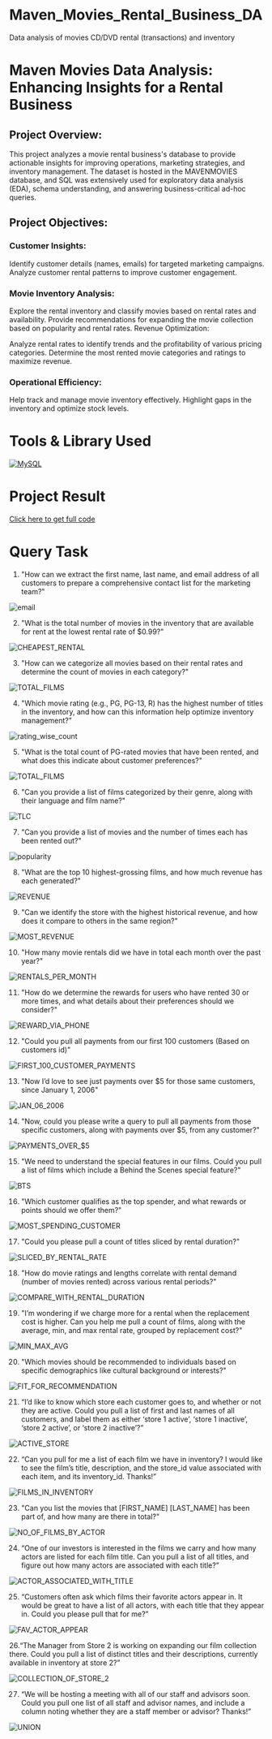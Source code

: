 # Maven_Movies_Rental_Business_DA
Data analysis of movies CD/DVD rental (transactions) and inventory

# Maven Movies Data Analysis: Enhancing Insights for a Rental Business

## Project Overview:
This project analyzes a movie rental business's database to provide actionable insights for improving operations, marketing strategies, and inventory management. The dataset is hosted in the MAVENMOVIES database, and SQL was extensively used for exploratory data analysis (EDA), schema understanding, and answering business-critical ad-hoc queries.

## Project Objectives:

### Customer Insights:

Identify customer details (names, emails) for targeted marketing campaigns.
Analyze customer rental patterns to improve customer engagement.

### Movie Inventory Analysis:

Explore the rental inventory and classify movies based on rental rates and availability.
Provide recommendations for expanding the movie collection based on popularity and rental rates.
Revenue Optimization:

Analyze rental rates to identify trends and the profitability of various pricing categories.
Determine the most rented movie categories and ratings to maximize revenue.

### Operational Efficiency:

Help track and manage movie inventory effectively.
Highlight gaps in the inventory and optimize stock levels.


# Tools & Library Used
[![MySQL](https://github.com/user-attachments/assets/ee3c21b7-e789-41c4-aaf4-93164756dada)](https://www.mysql.com/) &nbsp;

# Project Result

[Click here to get full code](https://github.com/mahalaxmi111/mavenMovieSQL/blob/main/MOVIES_RENTAL_CODE.sql)

# Query Task

1. "How can we extract the first name, last name, and email address of all customers to prepare a comprehensive contact list for the marketing team?"

![email](https://github.com/user-attachments/assets/79df8525-d2c4-4493-a513-77cd2a15ede2)




2. "What is the total number of movies in the inventory that are available for rent at the lowest rental rate of $0.99?"

![CHEAPEST_RENTAL](https://github.com/user-attachments/assets/263304b7-30de-4341-8c3f-a89bc95d86a2)



3. "How can we categorize all movies based on their rental rates and determine the count of movies in each category?"

![TOTAL_FILMS](https://github.com/user-attachments/assets/5e2b1518-6122-43a5-ab45-a8b5d68605b1)




4. "Which movie rating (e.g., PG, PG-13, R) has the highest number of titles in the inventory, and how can this information help optimize inventory management?"

![rating_wise_count](https://github.com/user-attachments/assets/7b3dd621-77ec-4a46-bbc2-d39f27fad6b3)




5. "What is the total count of PG-rated movies that have been rented, and what does this indicate about customer preferences?"

![TOTAL_FILMS](https://github.com/user-attachments/assets/c11e68ec-5ec1-40ea-a279-36e04767010b)



6. "Can you provide a list of films categorized by their genre, along with their language and film name?"

![TLC](https://github.com/user-attachments/assets/ddca7efd-0b5f-4ab0-95ea-f674b1021da7)

7. "Can you provide a list of movies and the number of times each has been rented out?"

![popularity](https://github.com/user-attachments/assets/5d080e81-b8d6-464f-ac66-8f10ba303653)


8. "What are the top 10 highest-grossing films, and how much revenue has each generated?"

![REVENUE](https://github.com/user-attachments/assets/e31cd954-b727-4846-8932-8be8814ce3ae)


9. "Can we identify the store with the highest historical revenue, and how does it compare to others in the same region?"

![MOST_REVENUE](https://github.com/user-attachments/assets/ce0e1d56-440e-441e-98d3-4d962a75576c)



10. "How many movie rentals did we have in total each month over the past year?"

![RENTALS_PER_MONTH](https://github.com/user-attachments/assets/101c69cf-dd2a-4a58-ba7b-e49a65ac6f8e)

11. "How do we determine the rewards for users who have rented 30 or more times, and what details about their preferences should we consider?"

![REWARD_VIA_PHONE](https://github.com/user-attachments/assets/fe1ee2e6-a849-4fe6-adb5-57387578c970)


12. "Could you pull all payments from our first 100 customers (Based on customers id)"

![FIRST_100_CUSTOMER_PAYMENTS](https://github.com/user-attachments/assets/93a1fa1a-f52d-48d7-ad2f-c27d25515772)



13. "Now I’d love to see just payments over $5 for those same customers, since January 1, 2006"

![JAN_06_2006](https://github.com/user-attachments/assets/5696f432-ffca-4399-bd87-adb74af98c50)

14. "Now, could you please write a query to pull all payments from those specific customers, along with payments over $5, from any customer?"

![PAYMENTS_OVER_$5](https://github.com/user-attachments/assets/f0c6f66f-06b7-40f2-b00d-170564a7709c)

15. "We need to understand the special features in our films. Could you pull a list of films which include a Behind the Scenes special feature?"

![BTS](https://github.com/user-attachments/assets/ca0fdc2e-f515-423a-98b5-8a3d8710a286)


16. "Which customer qualifies as the top spender, and what rewards or points should we offer them?"

![MOST_SPENDING_CUSTOMER](https://github.com/user-attachments/assets/f8c13175-8740-465d-a8b8-5d714229f1d7)


17. "Could you please pull a count of titles sliced by rental duration?"

![SLICED_BY_RENTAL_RATE](https://github.com/user-attachments/assets/d5b4c571-eef0-458b-a637-d1b24f0412c3)



18. "How do movie ratings and lengths correlate with rental demand (number of movies rented) across various rental periods?"

![COMPARE_WITH_RENTAL_DURATION](https://github.com/user-attachments/assets/21266d45-4ded-4e55-b659-3d31041e71f4)


19. "I’m wondering if we charge more for a rental when the replacement cost is higher. Can you help me pull a count of films, along with the average, min, and max rental rate, grouped by replacement cost?"

![MIN_MAX_AVG](https://github.com/user-attachments/assets/b7e8e1a4-60b3-4a04-89d2-7fbb435b9da0)


20. "Which movies should be recommended to individuals based on specific demographics like cultural background or interests?"

![FIT_FOR_RECOMMENDATION](https://github.com/user-attachments/assets/b43b9514-6312-4c01-8d0e-bed5f818d205)


21. “I’d like to know which store each customer goes to, and whether or not they are active. Could you pull a list of first and last names of all customers, and label them as either ‘store 1 active’, ‘store 1 inactive’, ‘store 2 active’, or ‘store 2 inactive’?”

![ACTIVE_STORE](https://github.com/user-attachments/assets/f7320c81-82c9-4c9e-80ef-ccf101b38bd1)

22. “Can you pull for me a list of each film we have in inventory? I would like to see the film’s title, description, and the store_id value associated with each item, and its inventory_id. Thanks!”

![FILMS_IN_INVENTORY](https://github.com/user-attachments/assets/bf0493fe-5568-4948-8df0-e3dc1eebfde5)


23. "Can you list the movies that [FIRST_NAME] [LAST_NAME] has been part of, and how many are there in total?"

![NO_OF_FILMS_BY_ACTOR](https://github.com/user-attachments/assets/f4fe18e7-d2f3-422d-8982-81912d09824d)


24. “One of our investors is interested in the films we carry and how many actors are listed for each film title. Can you pull a list of all titles, and figure out how many actors are associated with each title?”

![ACTOR_ASSOCIATED_WITH_TITLE](https://github.com/user-attachments/assets/89399124-0cb7-49a6-9761-b5b06f70a044)


25. “Customers often ask which films their favorite actors appear in. It would be great to have a list of all actors, with each title that they appear in. Could you please pull that for me?” 

![FAV_ACTOR_APPEAR](https://github.com/user-attachments/assets/e8754202-1514-4b5e-bc47-5cbe52e6551f)


26.“The Manager from Store 2 is working on expanding our film collection there. Could you pull a list of distinct titles and their descriptions, currently available in inventory at store 2?”

![COLLECTION_OF_STORE_2](https://github.com/user-attachments/assets/0b2f49b6-6e9d-4c33-bdd7-db91e696acfa)


27.  “We will be hosting a meeting with all of our staff and advisors soon. Could you pull one list of all staff and advisor names, and include a column noting whether they are a staff member or advisor? Thanks!”

![UNION](https://github.com/user-attachments/assets/938a5342-7901-4e5d-bda0-b79f4dfb4d12)

